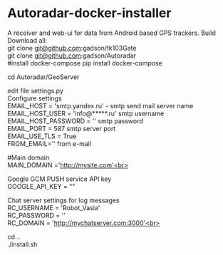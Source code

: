 # Autoradar-docker-installer
A receiver and web-ui for data from Android based GPS trackers. Build<br>
Download all:<br>
git clone git@github.com:gadson/tk103Gate<br>
git clone git@github.com:gadson/Autoradar<br>
#install docker-compose
pip install docker-compose

cd Autoradar/GeoServer<br>

edit file settings.py<br>
Configure settings<br>
EMAIL_HOST = 'smtp.yandex.ru' - smtp send mail server name<br>
EMAIL_HOST_USER = 'info@*****.ru' smtp username<br>
EMAIL_HOST_PASSWORD = '' smtp password<br>
EMAIL_PORT = 587 smtp server port<br>
EMAIL_USE_TLS = True<br>
FROM_EMAIL='' from e-mail<br>

#Main domain<br>
MAIN_DOMAIN ='http://mysite.com'<br>

Google GCM PUSH service API key<br>
GOOGLE_API_KEY = ""<br>

Chat server settings for log messages<br>
RC_USERNAME = 'Robot_Vasia'<br>
RC_PASSWORD = ''<br>
RC_DOMAIN = 'http://mychatserver.com:3000'<br>

cd ..<br>
./install.sh<br>
